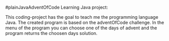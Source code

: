 #plainJavaAdventOfCode
Learning Java project:

This coding-project has the goal to teach me the programming language Java. The created program is based on the adventOfCode challenge. In the menu of the program you can choose one of the days of advent and the program returns the choosen days solution.

